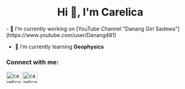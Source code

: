 <h1 align="center">Hi 👋, I'm Carelica</h1>
- 🔭 I’m currently working on [YouTube Channel "Danang Giri Sadewa"](https://www.youtube.com/user/Danang481)

- 🌱 I’m currently learning **Geophysics**


<h3 align="left">Connect with me:</h3>
<p align="left">
<a href="https://linkedin.com/in/carelica fitara" target="blank"><img align="center" src="https://raw.githubusercontent.com/rahuldkjain/github-profile-readme-generator/master/src/images/icons/Social/linked-in-alt.svg" alt="carelica fitara" height="30" width="40" /></a>
<a href="https://instagram.com/carelicaaa" target="blank"><img align="center" src="https://raw.githubusercontent.com/rahuldkjain/github-profile-readme-generator/master/src/images/icons/Social/instagram.svg" alt="carelicaaa" height="30" width="40" /></a>
</p>
